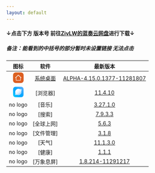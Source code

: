 ```yaml
---
layout: default
---
```


#### ↓点击下方 版本号 前往[ZivLW的蓝奏云网盘](http://www.lanzous.com/b838135)进行下载↓  
##### 备注：能看到的中括号的部分暂时未设置链接 无法点击

| 图标 | 软件 | 最新版本 |  
|:----------:|:----------:|:----------:|  
| <a href="https://miui-daily.github.io/MiuiHome"><img src="assets/img/logo_MiuiHome.png" width="30" height="30"></a> | [系统桌面](https://miui-daily.github.io/MiuiHome) | [ALPHA-4.15.0.1377-11281807](https://www.lanzous.com/tp/i7nrn8d) |  
| <a><img src="assets/img/logo_Browser.png" width="30" height="30"></a> | [浏览器] | [11.4.10](https://www.lanzous.com/tp/i7qokna) |   
| no logo | [音乐] | [3.27.1.0](https://www.lanzous.com/tp/i7qskpg) |  
| no logo | [搜索] | [7.9.3.3](https://www.lanzous.com/tp/i7qo6jc) |  
| no logo | [全球上网] | [5.6.3](https://www.lanzous.com/tp/i7qni7g) |  
| no logo | [文件管理] | [3.1.8](https://www.lanzous.com/tp/i7qn4di) |  
| no logo | [天气] | [11.1.3.0](https://www.lanzous.com/tp/i7qn49e) |  
| no logo | [健康] | [1.1.1](https://www.lanzous.com/tp/i7qf85g) |  
| no logo | [万象息屏] | [1.8.214-11291217](https://www.lanzous.com/tp/i7qcq3e) |  
